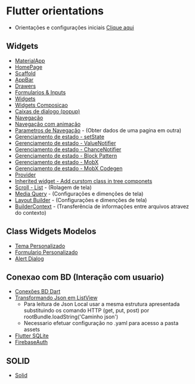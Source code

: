 # Flutter orientations

- Orientações e configurações iniciais [Clique aqui](Fundamentos.md)

## Widgets

- [MaterialApp](./Principais//MateralApp.md)
- [HomePage](./Principais/HomePage.md)
- [Scaffold](./Principais/Scaffold.md)
- [AppBar](./Principais/AppBar.md)
- [Drawers](./Widgets/Drawers.md)
- [Formularios & Inputs](./Widgets/Forms.md)
- [Widgets](./Widgets/WidgetGeral.md)
- [Widgets Composicao](./Widgets/WidgetsTree.md)
- [Caixas de dialogo (popup)](./Widgets/Dialogs.md)
- [Navegação](./Principais/Navegacao.md)
- [Navegação com animação](./Principais/Nav_Animation.md)
- [Parametros de Navegação](./Principais/Parametros_Navegacao.md) - (Obter dados de uma pagina em outra)
- [Gerenciamento de estado - setState](./Principais/Gerenciamento_estado_setState.md)
- [Gerenciamento de estado - ValueNotifier](./Principais/Gerenciamento_estado_ValueNotifier.md)
- [Gerenciamento de estado - ChanceNotifier](./Principais/Gerenciamento_estado_ChanceNotifier.md)
- [Gerenciamento de estado - Block Pattern](./Principais/Gerenciamento_estado_BlockPatternPage.md)
- [Gerenciamento de estado - MobX](./Principais/MobX_Modelo.md)
- [Gerenciamento de estado - MobX Codegen](./Principais/MobX_Modelo_Codegen.md)
- [Provider](./Principais/Provider_Modelo.md)
- [Inherited widget - Add curstom class in tree componets](./Principais/Inherited_widget.md)
- [Scroll - List](./Widgets/Scroll_List.md) - (Rolagem de tela)
- [Media Query](./Principais/MediaQuery.md) - (Configurações e dimenções de tela)
- [Layout Builder](./Principais/Layout_Builder.md) - (Configurações e dimenções de tela)
- [BuilderContext](./Principais/BuildeContext.md) - (Transferência de informações entre arquivos atravez do contexto)

## Class Widgets Modelos

- [Tema Personalizado](./Widgets/Theme.md)
- [Formulario Personalizado](./Widgets/ListField.md)
- [Alert Dialog](./Widgets/AlertDialog.md)

## Conexao com BD (Interação com usuario)

- [Conexões BD Dart](../Dependencias/Dependencias.md#conexão-com-bd)
- [Transformando Json em ListView](./Principais/JsonToList.md)
  - Para leitura de Json Local usar a mesma estrutura apresentada substituindo os comando HTTP (get, put, post) por rootBundle.loadString('Caminho json')
  - Necessario efetuar configuração no .yaml para acesso a pasta assets
- [Flutter SQLite](../Dependencias/Rest-RestFull/SQLite/SQLite.md)
- [FirebaseAuth](../Dependencias/Rest-RestFull/FireBase/Autenticacao/FireBase.md)

## SOLID

- [Solid](./Solid/Solid.md)

